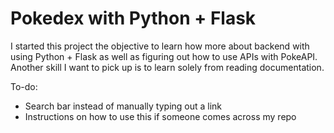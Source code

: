# Pokedex with Python + Flask

I started this project the objective to learn how more about backend with using Python + Flask as well as figuring out how to use APIs with PokeAPI.
Another skill I want to pick up is to learn solely from reading documentation.

To-do:

- Search bar instead of manually typing out a link
- Instructions on how to use this if someone comes across my repo
